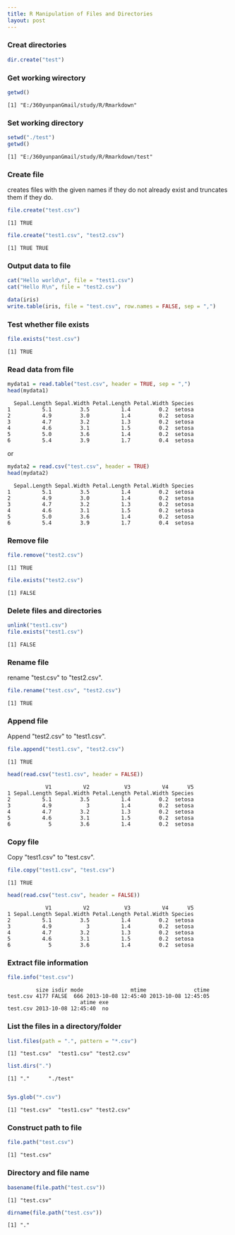 ```yaml
---
title: R Manipulation of Files and Directories
layout: post
---
```


### Creat directories


```r
dir.create("test")
```


### Get working wirectory


```r
getwd()
```

```
[1] "E:/360yunpanGmail/study/R/Rmarkdown"
```


### Set working directory


```r
setwd("./test")
getwd()
```

```
[1] "E:/360yunpanGmail/study/R/Rmarkdown/test"
```


### Create file
creates files with the given names if they do not already exist and truncates them if they do.   


```r
file.create("test.csv")
```

```
[1] TRUE
```

```r
file.create("test1.csv", "test2.csv")
```

```
[1] TRUE TRUE
```


### Output data to file


```r
cat("Hello world\n", file = "test1.csv")
cat("Hello R\n", file = "test2.csv")
```



```r
data(iris)
write.table(iris, file = "test.csv", row.names = FALSE, sep = ",")
```


### Test whether file exists


```r
file.exists("test.csv")
```

```
[1] TRUE
```


### Read data from file


```r
mydata1 = read.table("test.csv", header = TRUE, sep = ",")
head(mydata1)
```

```
  Sepal.Length Sepal.Width Petal.Length Petal.Width Species
1          5.1         3.5          1.4         0.2  setosa
2          4.9         3.0          1.4         0.2  setosa
3          4.7         3.2          1.3         0.2  setosa
4          4.6         3.1          1.5         0.2  setosa
5          5.0         3.6          1.4         0.2  setosa
6          5.4         3.9          1.7         0.4  setosa
```


or   


```r
mydata2 = read.csv("test.csv", header = TRUE)
head(mydata2)
```

```
  Sepal.Length Sepal.Width Petal.Length Petal.Width Species
1          5.1         3.5          1.4         0.2  setosa
2          4.9         3.0          1.4         0.2  setosa
3          4.7         3.2          1.3         0.2  setosa
4          4.6         3.1          1.5         0.2  setosa
5          5.0         3.6          1.4         0.2  setosa
6          5.4         3.9          1.7         0.4  setosa
```


### Remove file


```r
file.remove("test2.csv")
```

```
[1] TRUE
```

```r
file.exists("test2.csv")
```

```
[1] FALSE
```


### Delete files and directories


```r
unlink("test1.csv")
file.exists("test1.csv")
```

```
[1] FALSE
```


### Rename file
rename "test.csv" to "test2.csv".    


```r
file.rename("test.csv", "test2.csv")
```

```
[1] TRUE
```


### Append file
Append "test2.csv" to "test1.csv".     


```r
file.append("test1.csv", "test2.csv")
```

```
[1] TRUE
```

```r
head(read.csv("test1.csv", header = FALSE))
```

```
            V1          V2           V3          V4      V5
1 Sepal.Length Sepal.Width Petal.Length Petal.Width Species
2          5.1         3.5          1.4         0.2  setosa
3          4.9           3          1.4         0.2  setosa
4          4.7         3.2          1.3         0.2  setosa
5          4.6         3.1          1.5         0.2  setosa
6            5         3.6          1.4         0.2  setosa
```


### Copy file
Copy "test1.csv" to "test.csv".    


```r
file.copy("test1.csv", "test.csv")
```

```
[1] TRUE
```

```r
head(read.csv("test.csv", header = FALSE))
```

```
            V1          V2           V3          V4      V5
1 Sepal.Length Sepal.Width Petal.Length Petal.Width Species
2          5.1         3.5          1.4         0.2  setosa
3          4.9           3          1.4         0.2  setosa
4          4.7         3.2          1.3         0.2  setosa
5          4.6         3.1          1.5         0.2  setosa
6            5         3.6          1.4         0.2  setosa
```


### Extract file information


```r
file.info("test.csv")
```

```
         size isdir mode               mtime               ctime
test.csv 4177 FALSE  666 2013-10-08 12:45:40 2013-10-08 12:45:05
                       atime exe
test.csv 2013-10-08 12:45:40  no
```


### List the files in a directory/folder


```r
list.files(path = ".", pattern = "*.csv")
```

```
[1] "test.csv"  "test1.csv" "test2.csv"
```

```r
list.dirs(".")
```

```
[1] "."      "./test"
```

```r

Sys.glob("*.csv")
```

```
[1] "test.csv"  "test1.csv" "test2.csv"
```


### Construct path to file


```r
file.path("test.csv")
```

```
[1] "test.csv"
```


### Directory and file name


```r
basename(file.path("test.csv"))
```

```
[1] "test.csv"
```

```r
dirname(file.path("test.csv"))
```

```
[1] "."
```

